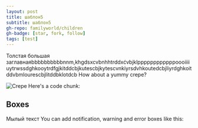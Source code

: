 ```yaml
---
layout: post
title: шаблон5
subtitle: шаблон5
gh-repo: familyworld/children
gh-badge: [star, fork, follow]
tags: [test]
---
```

Толстая  большая заглавнаяbbbbbbbbbbnnm,khgdsxcvbnhhtrddxćvbjklppppppppppppoooiiiiuytrwssdghkooytrdfgjkitddcbjkutescbjkytescvnkiyrsdvhkoutedcbjliyrdghkoitddvbmlourescbjlitddbklotdcb
How about a yummy crepe?

![Crepe](https://tiptopunit.github.io/next/img/kpl7.jpg)
Here's a code chunk:


## Boxes
Мылый текст
You can add notification, warning and error boxes like this:
